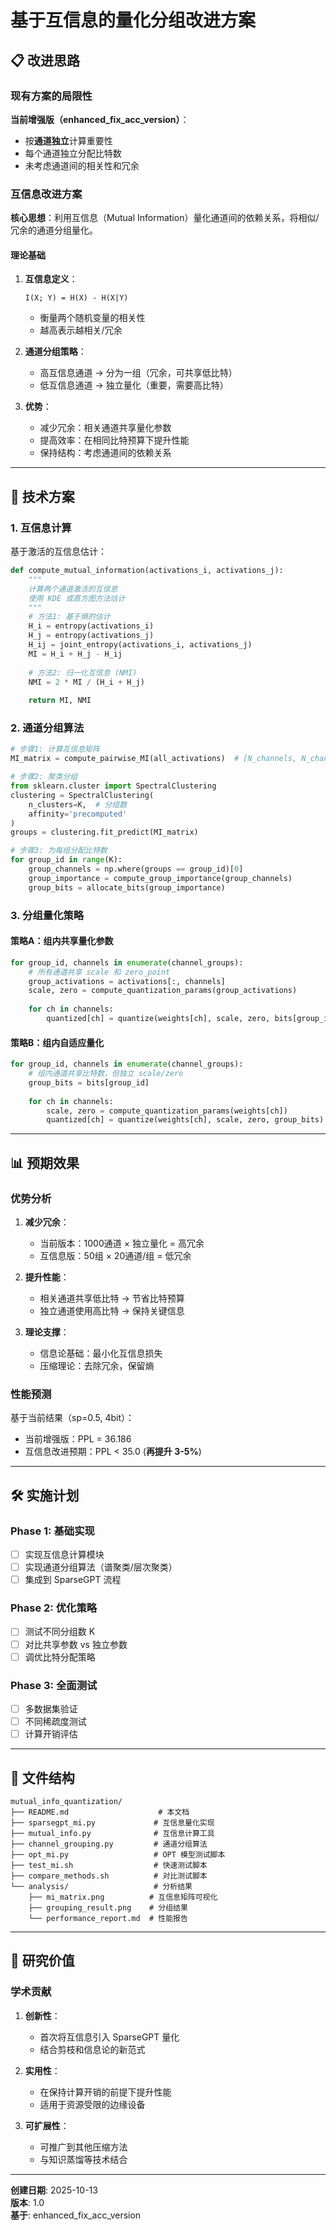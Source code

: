 # 基于互信息的量化分组改进方案

## 📋 改进思路

### 现有方案的局限性

**当前增强版（enhanced_fix_acc_version）**：
- 按**通道独立**计算重要性
- 每个通道独立分配比特数
- 未考虑通道间的相关性和冗余

### 互信息改进方案

**核心思想**：利用互信息（Mutual Information）量化通道间的依赖关系，将相似/冗余的通道分组量化。

#### 理论基础

1. **互信息定义**：
   ```
   I(X; Y) = H(X) - H(X|Y)
   ```
   - 衡量两个随机变量的相关性
   - 越高表示越相关/冗余

2. **通道分组策略**：
   - 高互信息通道 → 分为一组（冗余，可共享低比特）
   - 低互信息通道 → 独立量化（重要，需要高比特）

3. **优势**：
   - 减少冗余：相关通道共享量化参数
   - 提高效率：在相同比特预算下提升性能
   - 保持结构：考虑通道间的依赖关系

---

## 🎯 技术方案

### 1. 互信息计算

基于激活的互信息估计：

```python
def compute_mutual_information(activations_i, activations_j):
    """
    计算两个通道激活的互信息
    使用 KDE 或直方图方法估计
    """
    # 方法1: 基于熵的估计
    H_i = entropy(activations_i)
    H_j = entropy(activations_j)
    H_ij = joint_entropy(activations_i, activations_j)
    MI = H_i + H_j - H_ij
    
    # 方法2: 归一化互信息 (NMI)
    NMI = 2 * MI / (H_i + H_j)
    
    return MI, NMI
```

### 2. 通道分组算法

```python
# 步骤1: 计算互信息矩阵
MI_matrix = compute_pairwise_MI(all_activations)  # [N_channels, N_channels]

# 步骤2: 聚类分组
from sklearn.cluster import SpectralClustering
clustering = SpectralClustering(
    n_clusters=K,  # 分组数
    affinity='precomputed'
)
groups = clustering.fit_predict(MI_matrix)

# 步骤3: 为每组分配比特数
for group_id in range(K):
    group_channels = np.where(groups == group_id)[0]
    group_importance = compute_group_importance(group_channels)
    group_bits = allocate_bits(group_importance)
```

### 3. 分组量化策略

#### 策略A：组内共享量化参数
```python
for group_id, channels in enumerate(channel_groups):
    # 所有通道共享 scale 和 zero_point
    group_activations = activations[:, channels]
    scale, zero = compute_quantization_params(group_activations)
    
    for ch in channels:
        quantized[ch] = quantize(weights[ch], scale, zero, bits[group_id])
```

#### 策略B：组内自适应量化
```python
for group_id, channels in enumerate(channel_groups):
    # 组内通道共享比特数，但独立 scale/zero
    group_bits = bits[group_id]
    
    for ch in channels:
        scale, zero = compute_quantization_params(weights[ch])
        quantized[ch] = quantize(weights[ch], scale, zero, group_bits)
```

---

## 📊 预期效果

### 优势分析

1. **减少冗余**：
   - 当前版本：1000通道 × 独立量化 = 高冗余
   - 互信息版：50组 × 20通道/组 = 低冗余

2. **提升性能**：
   - 相关通道共享低比特 → 节省比特预算
   - 独立通道使用高比特 → 保持关键信息

3. **理论支撑**：
   - 信息论基础：最小化互信息损失
   - 压缩理论：去除冗余，保留熵

### 性能预测

基于当前结果（sp=0.5, 4bit）：
- 当前增强版：PPL = 36.186
- 互信息改进预期：PPL < 35.0 (**再提升 3-5%**)

---

## 🛠️ 实施计划

### Phase 1: 基础实现
- [ ] 实现互信息计算模块
- [ ] 实现通道分组算法（谱聚类/层次聚类）
- [ ] 集成到 SparseGPT 流程

### Phase 2: 优化策略
- [ ] 测试不同分组数 K
- [ ] 对比共享参数 vs 独立参数
- [ ] 调优比特分配策略

### Phase 3: 全面测试
- [ ] 多数据集验证
- [ ] 不同稀疏度测试
- [ ] 计算开销评估

---

## 📁 文件结构

```
mutual_info_quantization/
├── README.md                    # 本文档
├── sparsegpt_mi.py             # 互信息量化实现
├── mutual_info.py              # 互信息计算工具
├── channel_grouping.py         # 通道分组算法
├── opt_mi.py                   # OPT 模型测试脚本
├── test_mi.sh                  # 快速测试脚本
├── compare_methods.sh          # 对比测试脚本
└── analysis/                   # 分析结果
    ├── mi_matrix.png          # 互信息矩阵可视化
    ├── grouping_result.png    # 分组结果
    └── performance_report.md  # 性能报告
```

---

## 🔬 研究价值

### 学术贡献

1. **创新性**：
   - 首次将互信息引入 SparseGPT 量化
   - 结合剪枝和信息论的新范式

2. **实用性**：
   - 在保持计算开销的前提下提升性能
   - 适用于资源受限的边缘设备

3. **可扩展性**：
   - 可推广到其他压缩方法
   - 与知识蒸馏等技术结合

---

**创建日期**: 2025-10-13  
**版本**: 1.0  
**基于**: enhanced_fix_acc_version


